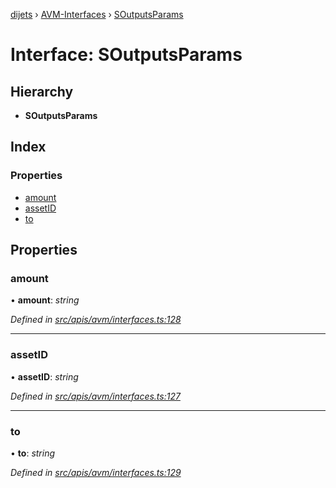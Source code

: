[dijets](../README.md) › [AVM-Interfaces](../modules/avm_interfaces.md) › [SOutputsParams](avm_interfaces.soutputsparams.md)

# Interface: SOutputsParams

## Hierarchy

* **SOutputsParams**

## Index

### Properties

* [amount](avm_interfaces.soutputsparams.md#amount)
* [assetID](avm_interfaces.soutputsparams.md#assetid)
* [to](avm_interfaces.soutputsparams.md#to)

## Properties

###  amount

• **amount**: *string*

*Defined in [src/apis/avm/interfaces.ts:128](https://github.com/Dijets-Inc/dijetsjs/blob/master/src/apis/avm/interfaces.ts#L128)*

___

###  assetID

• **assetID**: *string*

*Defined in [src/apis/avm/interfaces.ts:127](https://github.com/Dijets-Inc/dijetsjs/blob/master/src/apis/avm/interfaces.ts#L127)*

___

###  to

• **to**: *string*

*Defined in [src/apis/avm/interfaces.ts:129](https://github.com/Dijets-Inc/dijetsjs/blob/master/src/apis/avm/interfaces.ts#L129)*
